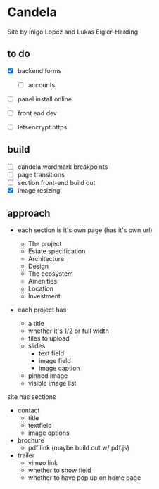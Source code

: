 # Candela

Site by Íñigo Lopez and Lukas Eigler-Harding


## to do
- [x] backend forms
	- [ ] accounts
- [ ] panel install online
- [ ] front end dev
- [ ] letsencrypt https


## build
- [ ] candela wordmark breakpoints
- [ ] page transitions
- [ ] section front-end build out
- [x] image resizing

## approach

- each section is it's own page (has it's own url)
	- The project
	- Estate specification
	- Architecture
	- Design
	- The ecosystem
	- Amenities
	- Location
	- Investment

- each project has
	- a title
	- whether it's 1/2 or full width
	- files to upload
	- slides
		- text field
		- image field
		- image caption
	- pinned image
	- visible image list

site has sections
- contact
	- title
	- textfield
	- image options
- brochure
	- pdf link (maybe build out w/ pdf.js)
- trailer
	- vimeo link
	- whether to show field
	- whether to have pop up on home page

	

